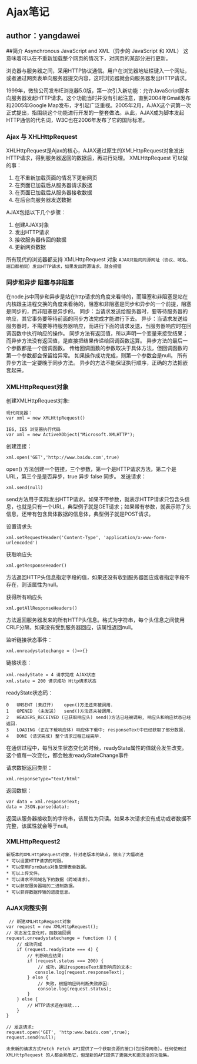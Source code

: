 # Ajax笔记
## author：yangdawei
##简介
Asynchronous JavaScript and XML（异步的 JavaScript 和 XML）
这意味着可以在不重新加载整个网页的情况下，对网页的某部分进行更新。

浏览器与服务器之间，采用HTTP协议通信。用户在浏览器地址栏键入一个网址，或者通过网页表单向服务器提交内容，这时浏览器就会向服务器发出HTTP请求。

1999年，微软公司发布IE浏览器5.0版，第一次引入新功能：允许JavaScript脚本向服务器发起HTTP请求。这个功能当时并没有引起注意，直到2004年Gmail发布和2005年Google Map发布，才引起广泛重视。2005年2月，AJAX这个词第一次正式提出，指围绕这个功能进行开发的一整套做法。从此，AJAX成为脚本发起HTTP通信的代名词，W3C也在2006年发布了它的国际标准。

### Ajax 与 XHLHttpRequest
XHLHttpRequest是Ajax的核心，AJAX通过原生的XMLHttpRequest对象发出HTTP请求，得到服务器返回的数据后，再进行处理。
XMLHttpRequest 可以做的事：
1. 在不重新加载页面的情况下更新网页
2. 在页面已加载后从服务器请求数据
3. 在页面已加载后从服务器接收数据
4. 在后台向服务器发送数据

AJAX包括以下几个步骤：
1. 创建AJAX对象
2. 发出HTTP请求
3. 接收服务器传回的数据
4. 更新网页数据

所有现代的浏览器都支持 XMLHttpRequest 对象
`
AJAX只能向同源网址（协议、域名、端口都相同）发出HTTP请求，如果发出跨源请求，就会报错
`
### 同步和异步 阻塞与非阻塞
在node.js中同步和异步是站在http请求的角度来看待的，而阻塞和非阻塞是站在内核跟主进程交换的角度来看待的，阻塞和非阻塞是同步和异步的一个前提，阻塞是同步的，而非阻塞是异步的。
同步：当请求发送给服务器时，要等待服务器的响应，其它事务要等待前面的同步方法完成才能进行下去。
异步：当请求发送给服务器时，不需要等待服务器响应，而进行下面的请求发送，当服务器响应时在回调函数中执行响应的操作。
同步方法有返回值，所以声明一个变量来接受结果；而异步方法没有返回值，是直接把结果传递给回调函数运算。
异步方法的最后一个参数都是一个回调函数。 传给回调函数的参数取决于具体方法，但回调函数的第一个参数都会保留给异常。 
如果操作成功完成，则第一个参数会是null。
所有异步方法一定要晚于同步方法。
异步的方法不能保证执行顺序，正确的方法把嵌套起来。

### XMLHttpRequest对象
创建XMLHttpRequest对象:
```
现代浏览器：
var xml = new XMLHttpRequest()

IE6, IE5 浏览器执行代码
var xml = new ActiveXObject("Microsoft.XMLHTTP");
```
创建连接：
```
xml.open('GET','http://www.baidu.com',true)
```
open() 方法创建一个链接，三个参数，第一个是HTTP请求方法，第二个是URL，第三个是是否异步，true 异步 false 同步。
发送请求：
```
xml.send(null)
```
send方法用于实际发出HTTP请求。如果不带参数，就表示HTTP请求只包含头信息，也就是只有一个URL，典型例子就是GET请求；如果带有参数，就表示除了头信息，还带有包含具体数据的信息体，典型例子就是POST请求。

设置请求头
```
xml.setRequestHeader('Content-Type', 'application/x-www-form-urlencoded')
```
获取响应头
```
xml.getResponseHeader()
```
方法返回HTTP头信息指定字段的值，如果还没有收到服务器回应或者指定字段不存在，则该属性为null。

获得所有响应头
```
xml.getAllResponseHeaders()
```
方法返回服务器发来的所有HTTP头信息。格式为字符串，每个头信息之间使用CRLF分隔，如果没有受到服务器回应，该属性返回null。

监听链接状态事件：
```
xml.onreadystatechange = ()=>{}
```
链接状态：
```
xml.readyState = 4 请求完成 AJAX状态
xml.state = 200 请求成功 Http请求状态
```
readyState状态码：
```
0	UNSENT (未打开)	open()方法还未被调用.
1	OPENED  (未发送)	send()方法还未被调用.
2	HEADERS_RECEIVED (已获取响应头) send()方法已经被调用, 响应头和响应状态已经返回.
3	LOADING (正在下载响应体) 响应体下载中; responseText中已经获取了部分数据.
4	DONE (请求完成)	整个请求过程已经完毕.
```
在通信过程中，每当发生状态变化的时候，readyState属性的值就会发生改变。这个值每一次变化，都会触发readyStateChange事件

请求数据返回类型：
```
xml.responseType="text/html"
```
返回数据：
```
var data = xml.responseText;
data = JSON.parse(data);
```
返回从服务器接收到的字符串，该属性为只读。如果本次请求没有成功或者数据不完整，该属性就会等于null。

### XMLHttpRequest2
```
新版本的XMLHttpRequest对象，针对老版本的缺点，做出了大幅改进
* 可以设置HTTP请求的时限。
* 可以使用FormData对象管理表单数据。
* 可以上传文件。
* 可以请求不同域名下的数据（跨域请求）。
* 可以获取服务器端的二进制数据。
* 可以获得数据传输的进度信息。
```
### AJAX完整实例
```
 // 新建XMLHttpRequest对象
var request = new XMLHttpRequest();
// 状态发生变化时，函数被回调
request.onreadystatechange = function () { 
	// 成功完成
    if (request.readyState === 4) { 
        // 判断响应结果:
        if (request.status === 200) {
            // 成功，通过responseText拿到响应的文本:
           console.log(request.responseText);
        } else {
            // 失败，根据响应码判断失败原因:
            console.log(request.status);
        }
    } else {
        // HTTP请求还在继续...
    }
}

// 发送请求:
request.open('GET', 'http:www.baidu.com',true);
request.send(null);
```
`
未来新的请求方式Fetch
Fetch API提供了一个获取资源的接口(包括跨网络)。任何使用过 XMLHttpRequest 的人都会熟悉它，但是新的API提供了更强大和更灵活的功能集。
`

